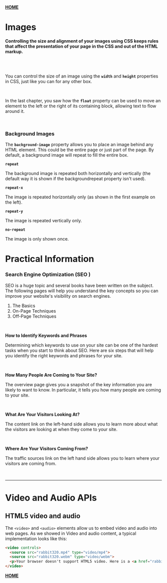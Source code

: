 [**HOME**](https://mousasbbah.github.io/reading-notes/)



# Images

**Controlling the size and alignment of your images using CSS keeps rules that affect the presentation of your page in the CSS and out of the HTML markup.**


<br>
<br>

You can control the size of an
image using the **`width`** and
**`height`** properties in CSS, just
like you can for any other box.

<br>

In the last chapter, you saw how
the **`float`** property can be used
to move an element to the left or
the right of its containing block,
allowing text to flow around it.

<br>

###  **Background Images**

The **`background-image`**
property allows you to place
an image behind any HTML
element. This could be the entire
page or just part of the page. By
default, a background image will
repeat to fill the entire box.

**`repeat`**

The background image is
repeated both horizontally and
vertically (the default way it
is shown if the backgroundrepeat
property isn't used).

**`repeat-x`**

The image is repeated
horizontally only (as shown in
the first example on the left).

**`repeat-y`**

The image is repeated vertically
only.

**`no-repeat`**

The image is only shown once.

# Practical Information

### **Search Engine Optimization (SEO )**
SEO is a huge topic and several books have been written on the subject.
The following pages will help you understand the key concepts so you can
improve your website's visibility on search engines.

1. The Basics
2. On-Page Techniques
3. Off-Page Techniques

<br>

**How to Identify Keywords and Phrases**

Determining which keywords to use on your site can be one of the
hardest tasks when you start to think about SEO. Here are six steps that
will help you identify the right keywords and phrases for your site.

<br>

**How Many People Are Coming to Your Site?**

The overview page gives you a snapshot of the key information you are
likely to want to know. In particular, it tells you how many people are
coming to your site.

<br>

**What Are Your Visitors Looking At?**

The content link on the left-hand side allows
you to learn more about what the visitors are
looking at when they come to your site.

<br>

**Where Are Your Visitors Coming From?**

The traffic sources link on the left hand side
allows you to learn where your visitors are
coming from.

<br>

***

# Video and Audio APIs

## HTML5 video and audio
The `<video>` and `<audio>` elements allow us to embed video and audio into web pages. As we showed in Video and audio content, a typical implementation looks like this:

```html
<video controls>
  <source src="rabbit320.mp4" type="video/mp4">
  <source src="rabbit320.webm" type="video/webm">
  <p>Your browser doesn't support HTML5 video. Here is a <a href="rabbit320.mp4">link to the video</a> instead.</p>
</video>
```

[**HOME**](https://mousasbbah.github.io/reading-notes/)